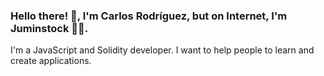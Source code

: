 ### Hello there! 👋, I'm Carlos Rodríguez, but on Internet, I'm Juminstock 🧑‍💻.

I'm a JavaScript and Solidity developer. I want to help people to learn and create applications. 
